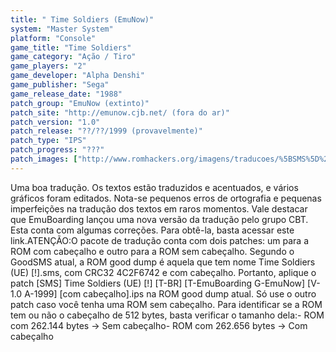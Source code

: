 ```yaml
---
title: " Time Soldiers (EmuNow)"
system: "Master System"
platform: "Console"
game_title: "Time Soldiers"
game_category: "Ação / Tiro"
game_players: "2"
game_developer: "Alpha Denshi"
game_publisher: "Sega"
game_release_date: "1988"
patch_group: "EmuNow (extinto)"
patch_site: "http://emunow.cjb.net/ (fora do ar)"
patch_version: "1.0"
patch_release: "??/??/1999 (provavelmente)"
patch_type: "IPS"
patch_progress: "???"
patch_images: ["http://www.romhackers.org/imagens/traducoes/%5BSMS%5D%20Time%20Soldiers%20-%20EmuNow%20-%201.png","http://www.romhackers.org/imagens/traducoes/%5BSMS%5D%20Time%20Soldiers%20-%20EmuNow%20-%202.png","http://www.romhackers.org/imagens/traducoes/%5BSMS%5D%20Time%20Soldiers%20-%20EmuNow%20-%203.png"]
---
```

Uma boa tradução. Os textos estão traduzidos e acentuados, e vários gráficos foram editados. Nota-se pequenos erros de ortografia e pequenas imperfeições na tradução dos textos em raros momentos. Vale destacar que EmuBoarding lançou uma nova versão da tradução pelo grupo CBT. Esta conta com algumas correções. Para obtê-la, basta acessar este link.ATENÇÃO:O pacote de tradução conta com dois patches: um para a ROM com cabeçalho e outro para a ROM sem cabeçalho. Segundo o GoodSMS atual, a ROM good dump é aquela que tem nome Time Soldiers (UE) [!].sms, com CRC32 4C2F6742 e com cabeçalho. Portanto, aplique o patch [SMS] Time Soldiers (UE) [!] [T-BR] [T-EmuBoarding G-EmuNow] [V-1.0 A-1999] [com cabeçalho].ips na ROM good dump atual. Só use o outro patch caso você tenha uma ROM sem cabeçalho. Para identificar se a ROM tem ou não o cabeçalho de 512 bytes, basta verificar o tamanho dela:- ROM com 262.144 bytes -> Sem cabeçalho- ROM com 262.656 bytes -> Com cabeçalho
